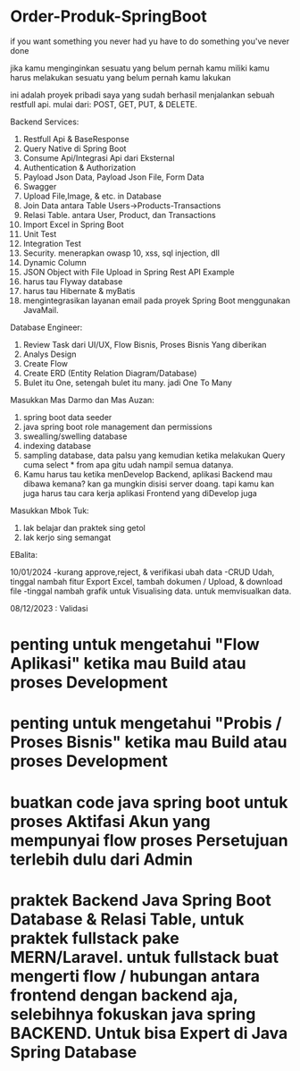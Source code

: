 # Order-Produk-SpringBoot
if you want something you never had
yu have to do something you've never done

jika kamu menginginkan sesuatu yang belum pernah kamu miliki
kamu harus melakukan sesuatu yang belum pernah kamu lakukan

ini adalah proyek pribadi saya yang sudah berhasil menjalankan sebuah restfull api. 
mulai dari: POST, GET, PUT, & DELETE.

Backend Services:
1. Restfull Api & BaseResponse               
2. Query Native di Spring Boot
3. Consume Api/Integrasi Api dari Eksternal
4. Authentication & Authorization
5. Payload Json Data, Payload Json File, Form Data
6. Swagger
7. Upload File,Image, & etc. in Database
8. Join Data antara Table Users->Products-Transactions
9. Relasi Table. antara User, Product, dan Transactions
10. Import Excel in Spring Boot
11. Unit Test
12. Integration Test
13. Security. menerapkan owasp 10, xss, sql injection, dll
14. Dynamic Column
15. JSON Object with File Upload in Spring Rest API Example
16. harus tau Flyway database
17. harus tau Hibernate & myBatis
18. mengintegrasikan layanan email pada proyek Spring Boot menggunakan JavaMail.

Database Engineer:
1. Review Task dari UI/UX, Flow Bisnis, Proses Bisnis Yang diberikan
2. Analys Design
3. Create Flow
4. Create ERD (Entity Relation Diagram/Database)
5. Bulet itu One, setengah bulet itu many. jadi One To Many



Masukkan Mas Darmo dan Mas Auzan:
1. spring boot data seeder
2. java spring boot role management dan permissions
3. swealling/swelling database
4. indexing database
5. sampling database, data palsu yang kemudian ketika melakukan Query cuma select * from apa gitu udah nampil semua datanya.
6. Kamu harus tau ketika menDevelop Backend, aplikasi Backend mau dibawa kemana? kan ga mungkin disisi server doang. tapi kamu kan juga harus tau cara kerja aplikasi Frontend yang diDevelop juga

Masukkan Mbok Tuk:
1. lak belajar dan praktek sing getol
2. lak kerjo sing semangat

   


EBalita:

10/01/2024
-kurang approve,reject, & verifikasi ubah data
-CRUD Udah, tinggal nambah fitur Export Excel, tambah dokumen / Upload, & download file
-tinggal nambah grafik untuk Visualising data. untuk memvisualkan data.

08/12/2023 : Validasi 



# penting untuk mengetahui "Flow Aplikasi" ketika mau Build atau proses Development
# penting untuk mengetahui "Probis / Proses Bisnis" ketika mau Build atau proses Development
# buatkan code java spring boot untuk proses Aktifasi Akun yang mempunyai flow proses Persetujuan terlebih dulu dari Admin
# praktek Backend Java Spring Boot Database & Relasi Table, untuk praktek fullstack pake MERN/Laravel. untuk fullstack buat mengerti flow / hubungan antara frontend dengan backend aja, selebihnya fokuskan java spring BACKEND. Untuk bisa Expert di Java Spring Database







    
    
